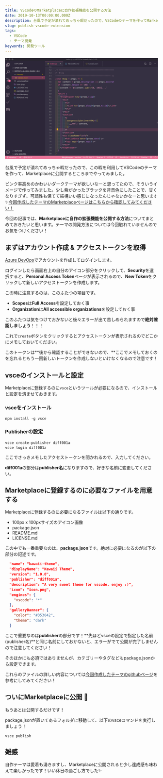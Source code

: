 ```yaml
---
title: VSCodeのMarketplaceに自作拡張機能を公開する方法
date: 2019-10-13T00:00:00.000Z
description: 台風で予定が潰れてめっちゃ暇だったので、VSCodeのテーマを作ってMarketplaceに公開するところまでやってみました。ピンク率高めのかわいいダークテーマが欲しいなーと思ってたので、そういうイメージで作ってみました。少し紫がかったブラックを背景色にしたことで、甘くなりすぎず可読性も保てていい感じになったんじゃないかなーと思います✨
slug: publish-vscode-extension
tags: 
  - VSCode
  - テーマ開発
keywords: 開発ツール
---
```


![Kawaii Themeのプレビュー画像](preview.png)

台風で予定が潰れてめっちゃ暇だったので、この暇を利用してVSCodeのテーマを作って、Marketplaceに公開するところまでやってみました。

ピンク率高めのかわいいダークテーマが欲しいなーと思ってたので、そういうイメージで作ってみました。少し紫がかったブラックを背景色にしたことで、甘くなりすぎず、可読性も保てて結構いい感じになったんじゃないかなーと思います✨[今回作成したテーマのMarketplaceページはこちらから確認してみてください！](https://marketplace.visualstudio.com/items?itemName=diff001a.kawaii-theme)

今回の記事では、**Marketplaceに自作の拡張機能を公開する方法**についてまとめておきたいと思います。テーマの開発方法については今回触れていませんのでお気をつけください！

## まずはアカウント作成 & アクセストークンを取得

[Azure DevOps](https://dev.azure.com/)でアカウントを作成してログインします。

ログインしたら画面右上の自分のアイコン部分をクリックして、**Security**を選択すると、**Personal Access Token**ページが表示されるので、**New Token**をクリックして新しいアクセストークンを作成します。

この時に注意するのは、このふたつの項目です。

- **Scopes**は**Full Access**を設定しておく事
- **Organization**は**All accessible organizations**を設定しておく事

このふたつは気をつけておかないと後々エラーが出て苦しめられますので**絶対確認しましょう**！！！

これで`create`ボタンをクリックするとアクセストークンが表示されるのでどこかにメモしておいてください。

このトークンは**後から確認することができないので、**ここでメモしておくのを忘れるともう一回新しいトークンを作成しないといけなくなるので注意です！

## vsceのインストールと設定

Marketplaceに登録するのに`vsce`というツールが必要になるので、インストールと設定を済ませておきます。

### vsceをインストール

```
npm install -g vsce
```

### Publisherの設定

```
vsce create-publisher diff001a
vsce login diff001a
```

ここでさっきメモしたアクセストークンを聞かれるので、入力してください。

**diff001a**の部分は**publisher名**になりますので、好きな名前に変更してください。

## Marketplaceに登録するのに必要なファイルを用意する

Marketplaceに登録するのに必要になるファイルは以下の通りです。

- 100px x 100pxサイズのアイコン画像
- package.json
- README.md
- LICENSE.md

この中でも一番重要なのは、**package.json**です。絶対に必要になるのが以下の部分の記述です。

```json
  "name": "kawaii-theme",
  "displayName": "Kawaii Theme",
  "version": "1.0.0",
  "publisher": "diff001a",
  "description": "A very sweet theme for vscode. enjoy :)",
  "icon": "icon.png",
  "engines": {
    "vscode": "*"
  },
  "galleryBanner": {
    "color": "#353042",
    "theme": "dark"
  }
```

ここで重要なのは**publisher**の部分です！**先ほどvsceの設定で指定した名前(publisher名)**と同じ名前にしておかないと、エラーがでて公開が完了しませんので注意してください！

そのほかにも必須ではありませんが、カテゴリーやタグなどもpackage.jsonから設定できます。

これらのファイルの詳しい内容については[今回作成したテーマのgithubページ](https://github.com/diff001a/KawaiiTheme)を参考にしてみてください！

## ついにMarketplaceに公開 🎉

もうあとは公開するだけです！

package.jsonが置いてあるフォルダに移動して、以下のvsceコマンドを実行しましょう！

```
vsce publish
```

## 雑感

自作テーマは愛着も湧きますし、Marketplaceに公開されると少し達成感も味わえて楽しかったです！いい休日の過ごし方でした✨
